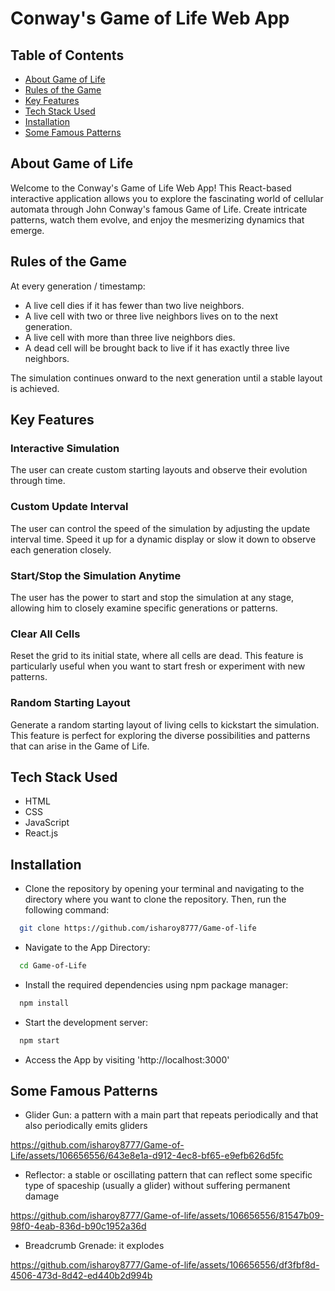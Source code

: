 # Conway's Game of Life Web App

## Table of Contents
* [About Game of Life](#about-game-of-life)
* [Rules of the Game](#rules-of-the-game)
* [Key Features](#key-features)
* [Tech Stack Used](#tech-stack-used)
* [Installation](#installation)
* [Some Famous Patterns](#some-famous-patterns)


## About Game of Life
Welcome to the Conway's Game of Life Web App! This React-based interactive application allows you to explore the fascinating world of cellular automata through John Conway's famous Game of Life. Create intricate patterns, watch them evolve, and enjoy the mesmerizing dynamics that emerge.

## Rules of the Game
At every generation / timestamp:
- A live cell dies if it has fewer than two live neighbors.
- A live cell with two or three live neighbors lives on to the next generation.
- A live cell with more than three live neighbors dies.
- A dead cell will be brought back to live if it has exactly three live neighbors.

The simulation continues onward to the next generation until a stable layout is achieved.

## Key Features
### Interactive Simulation
The user can create custom starting layouts and observe their evolution through time.

### Custom Update Interval
The user can control the speed of the simulation by adjusting the update interval time. Speed it up for a dynamic display or slow it down to observe each generation closely.

### Start/Stop the Simulation Anytime
The user has the power to start and stop the simulation at any stage, allowing him to closely examine specific generations or patterns.

### Clear All Cells
Reset the grid to its initial state, where all cells are dead. This feature is particularly useful when you want to start fresh or experiment with new patterns.

### Random Starting Layout
Generate a random starting layout of living cells to kickstart the simulation. This feature is perfect for exploring the diverse possibilities and patterns that can arise in the Game of Life.
 

## Tech Stack Used
- HTML
- CSS
- JavaScript
- React.js

## Installation

- Clone the repository by opening your terminal and navigating to the directory where you want to clone the repository. Then, run the following command:
```bash
  git clone https://github.com/isharoy8777/Game-of-life
```

- Navigate to the App Directory:
```bash
  cd Game-of-Life
```

- Install the required dependencies using npm package manager:
```bash
  npm install
```
- Start the development server:
```bash
  npm start
```
- Access the App by visiting 'http://localhost:3000' 


## Some Famous Patterns

- Glider Gun: a pattern with a main part that repeats periodically and that also periodically emits gliders


https://github.com/isharoy8777/Game-of-Life/assets/106656556/643e8e1a-d912-4ec8-bf65-e9efb626d5fc




- Reflector: a stable or oscillating pattern that can reflect some specific type of spaceship (usually a glider) without suffering permanent damage



https://github.com/isharoy8777/Game-of-life/assets/106656556/81547b09-98f0-4eab-836d-b90c1952a36d



- Breadcrumb Grenade: it explodes



https://github.com/isharoy8777/Game-of-life/assets/106656556/df3fbf8d-4506-473d-8d42-ed440b2d994b





